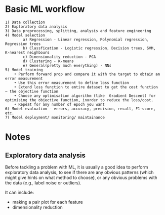 # Basic ML workflow
    1) Data collection
    2) Exploratory data analysis
    3) Data preprocessing, splitting, analysis and feature engineering
    4) Model selection 
    		a) Regression - Linear regression, Polynomial regression, Regression trees  
    		b) Classfication - Logistic regression, Decision trees, SVM, K-nearest neighbours
   			c) Dimensionality reduction - PCA
    		d) Clustering - K-means
    		e) General(pretty much everything) - NNs 
    5) Model training
    	• Perform forward prop and compare it with the target to obtain an error measurement
    	• Use this error measurement to define loss function
    	• Extend loss function to entire dataset to get the cost function – the objective function
    	• Choose any optimisation algorithm (like  Gradient Descent) for optimising the objective function, inorder to reduce the loss/cost. 
    	• Repeat for any number of epoch you want
    6) Model evaluation - errors, accuracy, precision, recall, F1-score, etc.
    7) Model deployment/ monitoring/ maintainance
# Notes
## Exploratory data analysis
Before tackling a problem with ML, it is usually a good idea to perform exploratory data analysis, to see if there are any obvious patterns (which might give hints on what method to choose), or any obvious problems with the data (e.g., label noise or outliers).

It can include:
 - making a pair plot for each feature
 - dimensionality reduction